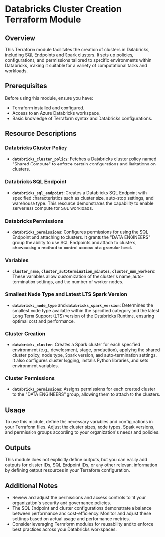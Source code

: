# Databricks Cluster Creation Terraform Module

## Overview

This Terraform module facilitates the creation of clusters in Databricks, including SQL Endpoints and Spark clusters. It sets up policies, configurations, and permissions tailored to specific environments within Databricks, making it suitable for a variety of computational tasks and workloads.

## Prerequisites

Before using this module, ensure you have:

- Terraform installed and configured.
- Access to an Azure Databricks workspace.
- Basic knowledge of Terraform syntax and Databricks configurations.

## Resource Descriptions

### Databricks Cluster Policy

- **`databricks_cluster_policy`**: Fetches a Databricks cluster policy named "Shared Compute" to enforce certain configurations and limitations on clusters.

### Databricks SQL Endpoint

- **`databricks_sql_endpoint`**: Creates a Databricks SQL Endpoint with specified characteristics such as cluster size, auto-stop settings, and warehouse type. This resource demonstrates the capability to enable serverless compute for SQL workloads.

### Databricks Permissions

- **`databricks_permissions`**: Configures permissions for using the SQL Endpoint and attaching to clusters. It grants the "DATA ENGINEERS" group the ability to use SQL Endpoints and attach to clusters, showcasing a method to control access at a granular level.

### Variables

- **`cluster_name`**, **`cluster_autotermination_minutes`**, **`cluster_num_workers`**: These variables allow customization of the cluster's name, auto-termination settings, and the number of worker nodes.

### Smallest Node Type and Latest LTS Spark Version

- **`databricks_node_type`** and **`databricks_spark_version`**: Determines the smallest node type available within the specified category and the latest Long Term Support (LTS) version of the Databricks Runtime, ensuring optimal cost and performance.

### Cluster Creation

- **`databricks_cluster`**: Creates a Spark cluster for each specified environment (e.g., development, stage, production), applying the shared cluster policy, node type, Spark version, and auto-termination settings. It also configures cluster logging, installs Python libraries, and sets environment variables.

### Cluster Permissions

- **`databricks_permissions`**: Assigns permissions for each created cluster to the "DATA ENGINEERS" group, allowing them to attach to the clusters.

## Usage

To use this module, define the necessary variables and configurations in your Terraform files. Adjust the cluster sizes, node types, Spark versions, and permission groups according to your organization's needs and policies.

## Outputs

This module does not explicitly define outputs, but you can easily add outputs for cluster IDs, SQL Endpoint IDs, or any other relevant information by defining output resources in your Terraform configuration.

## Additional Notes

- Review and adjust the permissions and access controls to fit your organization's security and governance policies.
- The SQL Endpoint and cluster configurations demonstrate a balance between performance and cost-efficiency. Monitor and adjust these settings based on actual usage and performance metrics.
- Consider leveraging Terraform modules for reusability and to enforce best practices across your Databricks workspaces.

